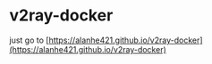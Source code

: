 # v2ray-docker

just go to [https://alanhe421.github.io/v2ray-docker](https://alanhe421.github.io/v2ray-docker)
